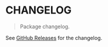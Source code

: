 # CHANGELOG

> Package changelog.

See [GitHub Releases](https://github.com/stdlib-js/string-next-grapheme-cluster-break/releases) for the changelog.
